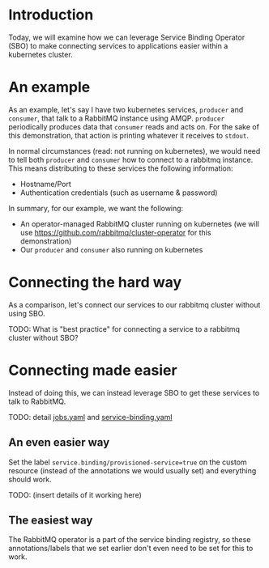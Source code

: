 # Introduction

Today, we will examine how we can leverage Service Binding Operator (SBO) to
make connecting services to applications easier within a kubernetes cluster.

# An example

As an example, let's say I have two kubernetes services, `producer` and
`consumer`, that talk to a RabbitMQ instance using AMQP.  `producer`
periodically produces data that `consumer` reads and acts on.  For the sake of
this demonstration, that action is printing whatever it receives to `stdout`.

In normal circumstances (read: not running on kubernetes), we would need to tell
both `producer` and `consumer` how to connect to a rabbitmq instance.  This
means distributing to these services the following information:

- Hostname/Port
- Authentication credentials (such as username & password)

In summary, for our example, we want the following:

- An operator-managed RabbitMQ cluster running on kubernetes (we will use
  https://github.com/rabbitmq/cluster-operator for this demonstration)
- Our `producer` and `consumer` also running on kubernetes

# Connecting the hard way

As a comparison, let's connect our services to our rabbitmq cluster without
using SBO.

TODO: What is "best practice" for connecting a service to a rabbitmq cluster
without SBO?

# Connecting made easier

Instead of doing this, we can instead leverage SBO to get these services to talk
to RabbitMQ.

TODO: detail [jobs.yaml](/jobs.yaml) and [service-binding.yaml](/service-binding.yaml)

## An even easier way

Set the label `service.binding/provisioned-service=true` on the custom resource
(instead of the annotations we would usually set) and everything should work.

TODO: (insert details of it working here)

## The easiest way

The RabbitMQ operator is a part of the service binding registry, so these
annotations/labels that we set earlier don't even need to be set for this to
work.
